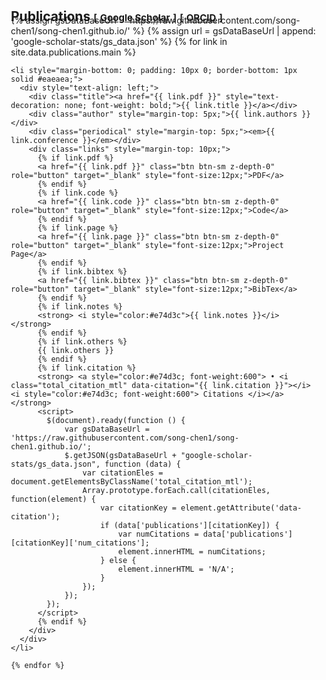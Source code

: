 <h1 id="publications"></h1>

<h2 style="margin: 30px 0px -15px; padding-left: 15px;">Publications 
    <temp style="font-size:15px;">[</temp>
    <a href="https://scholar.google.com/citations?user=Bd5il3oAAAAJ&hl=en" target="_blank" style="font-size:15px;">Google Scholar</a>
    <temp style="font-size:15px;">]</temp>
    <temp style="font-size:15px;">[</temp>
    <a href="https://orcid.org/0000-0002-8916-2940" target="_blank" style="font-size:15px;">ORCID</a>
    <temp style="font-size:15px;">]</temp>
</h2>

<div class="publications" style="padding-left: 15px;">
  <ol class="bibliography" style="padding-left: 0; list-style: none; margin: 0;">
    {% assign gsDataBaseUrl = 'https://raw.githubusercontent.com/song-chen1/song-chen1.github.io/' %}
    {% assign url = gsDataBaseUrl | append: 'google-scholar-stats/gs_data.json' %}
    {% for link in site.data.publications.main %}

    <li style="margin-bottom: 0; padding: 10px 0; border-bottom: 1px solid #eaeaea;">
      <div style="text-align: left;">
        <div class="title"><a href="{{ link.pdf }}" style="text-decoration: none; font-weight: bold;">{{ link.title }}</a></div>
        <div class="author" style="margin-top: 5px;">{{ link.authors }}</div>
        <div class="periodical" style="margin-top: 5px;"><em>{{ link.conference }}</em></div>
        <div class="links" style="margin-top: 10px;">
          {% if link.pdf %} 
          <a href="{{ link.pdf }}" class="btn btn-sm z-depth-0" role="button" target="_blank" style="font-size:12px;">PDF</a>
          {% endif %}
          {% if link.code %} 
          <a href="{{ link.code }}" class="btn btn-sm z-depth-0" role="button" target="_blank" style="font-size:12px;">Code</a>
          {% endif %}
          {% if link.page %} 
          <a href="{{ link.page }}" class="btn btn-sm z-depth-0" role="button" target="_blank" style="font-size:12px;">Project Page</a>
          {% endif %}
          {% if link.bibtex %} 
          <a href="{{ link.bibtex }}" class="btn btn-sm z-depth-0" role="button" target="_blank" style="font-size:12px;">BibTex</a>
          {% endif %}
          {% if link.notes %} 
          <strong> <i style="color:#e74d3c">{{ link.notes }}</i></strong>
          {% endif %}
          {% if link.others %} 
          {{ link.others }}
          {% endif %}
          {% if link.citation %} 
          <strong> <a style="color:#e74d3c; font-weight:600"> • <i class="total_citation_mtl" data-citation="{{ link.citation }}"></i> <i style="color:#e74d3c; font-weight:600"> Citations </i></a></strong>
          <script>
            $(document).ready(function () {
                var gsDataBaseUrl = 'https://raw.githubusercontent.com/song-chen1/song-chen1.github.io/';
                $.getJSON(gsDataBaseUrl + "google-scholar-stats/gs_data.json", function (data) {
                    var citationEles = document.getElementsByClassName('total_citation_mtl');
                    Array.prototype.forEach.call(citationEles, function(element) {
                        var citationKey = element.getAttribute('data-citation');
                        if (data['publications'][citationKey]) {
                            var numCitations = data['publications'][citationKey]['num_citations'];
                            element.innerHTML = numCitations;
                        } else {
                            element.innerHTML = 'N/A';
                        }
                    });
                });
            });
          </script>
          {% endif %}
        </div>
      </div>
    </li>

    {% endfor %}
  </ol>
</div>
